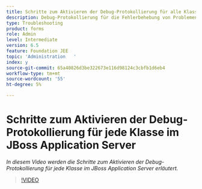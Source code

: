 ```yaml
---
title: Schritte zum Aktivieren der Debug-Protokollierung für alle Klassen im JBoss Application Server
description: Debug-Protokollierung für die Fehlerbehebung von Problemen mit JBoss Application Server konfigurieren
type: Troubleshooting
product: forms
role: Admin
level: Intermediate
version: 6.5
feature: Foundation JEE
topic: 'Administration   '
index: y
source-git-commit: 65a40826d3be322673e116d98124c3cbfb1d6eb4
workflow-type: tm+mt
source-wordcount: '55'
ht-degree: 5%

---
```



# Schritte zum Aktivieren der Debug-Protokollierung für jede Klasse im JBoss Application Server

*In diesem Video werden die Schritte zum Aktivieren der Debug-Protokollierung für jede Klasse im JBoss Application Server erläutert.*

>[!VIDEO](https://video.tv.adobe.com/v/335522?quality=9&learn=on)